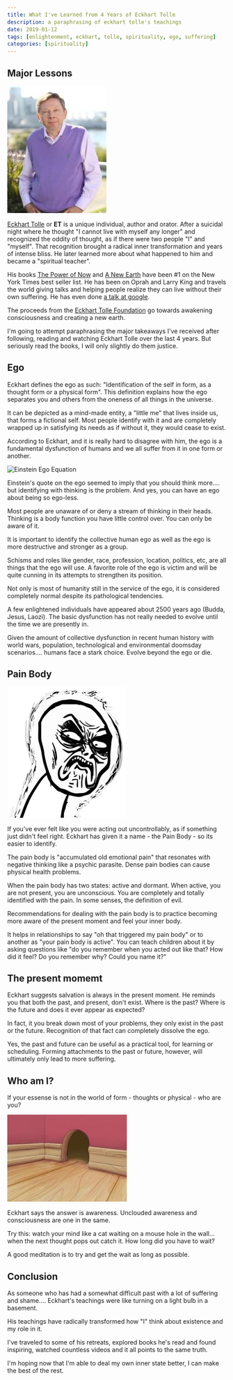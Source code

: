 ```yaml
---
title: What I've Learned from 4 Years of Eckhart Tolle
description: a paraphrasing of eckhart tolle's teachings
date: 2019-01-12
tags: [enlightenment, eckhart, tolle, spirituality, ego, suffering]
categories: [spirituality]
---
```


## Major Lessons

<div class="pull-right">
<img alt="ET" src="/image/blog/EckhartTolle.jpg" class="image" />
</div>

[Eckhart Tolle](https://en.wikipedia.org/wiki/Eckhart_Tolle) or **ET** is a unique individual, author and orator.   After a suicidal night where he thought "I cannot live with myself any longer" and recognized the oddity of thought, as if there were two people "I" and "myself".  That recognition brought a radical inner transformation and years of intense bliss.   He later learned more about what happened to him and became a "spiritual teacher". 

His books [The Power of Now](https://en.wikipedia.org/wiki/The_Power_of_Now) and [A New Earth](https://en.wikipedia.org/wiki/A_New_Earth) have been #1 on the New York Times best seller list. He has been on Oprah and Larry King and travels the world giving talks and helping people realize they can live without their own suffering.  He has even done [a talk at google](https://youtu.be/qE1dWwoJPU0). 

The proceeds from the [Eckhart Tolle Foundation](https://www.eckharttollefoundation.org/) go towards awakening consciousness and creating a new earth.

I'm going to attempt paraphrasing the major takeaways I've received after following, reading and watching Eckhart Tolle over the last 4 years. But seriously read the books, I will only slightly do them justice. 

## Ego

Eckhart defines the ego as such: "Identification of the self in form, as a thought form or a physical form".   This definition explains how the ego separates you and others from the oneness of all things in the universe.

It can be depicted as a mind-made entity, a "little me" that lives inside us, that forms a fictional self.  Most people identify with it and are completely wrapped up in satisfying its needs as if without it, they would cease to exist.   

According to Eckhart, and it is really hard to disagree with him, the ego is a fundamental dysfunction of humans and we all suffer from it in one form or another.  

<div class="pull-right">
<img class="image" alt="Einstein Ego Equation" src="/image/blog/Ego-Knowledge.jpg"/>
</div>

Einstein's quote on the ego seemed to imply that you should think more.... but identifying with thinking is the problem.  And yes, you can have an ego about being so ego-less.

Most people are unaware of or deny a stream of thinking in their heads.  Thinking is a body function you have little control over. You can only  be aware of it.

It is important to identify the collective human ego as well as the ego is more destructive and stronger as a group.

Schisms and roles like gender, race, profession, location, politics, etc, are all things that the ego will use.  A favorite role of the ego is victim and will be quite cunning in its attempts to strengthen its position.

Not only is most of humanity still in the service of the ego, it is considered completely normal despite its pathological tendencies.

A few enlightened individuals have appeared about 2500 years ago (Budda, Jesus, Laozi).  The basic dysfunction has not really needed to evolve until the time we are presently in.  

Given the amount of collective dysfunction in recent human history with world wars, population, technological and environmental doomsday scenarios.... humans face a stark choice.  Evolve beyond the ego or die.

## Pain Body

<div class="pull-right">
<img alt="pain body" src="/image/blog/pain-body.png" />
</div>

If you've ever felt like you were acting out uncontrollably, as if something just didn't feel right. Eckhart has given it a name - the Pain Body - so its easier to identify.

The pain body is "accumulated old emotional pain" that resonates with negative thinking like a psychic parasite.  Dense pain bodies can cause physical health problems.

When the pain body has two states: active and dormant.  When active, you are not present, you are unconscious.  You are completely and totally identified with the pain.  In some senses, the definition of evil.

Recommendations for dealing with the pain body is to practice becoming more aware of the present moment and feel your inner body.

It helps in relationships to say "oh that triggered my pain body" or to another as "your pain body is active".  You can teach children about it by asking questions like "do you remember when you acted out like that?  How did it feel?  Do you remember why?  Could you name it?"

## The present momemt

Eckhart suggests salvation is always in the present moment.  He reminds you that both the past, and present, don't exist.  Where is the past?  Where is the future and does it ever appear as expected?  

In fact, it you break down most of your problems, they only exist in the past or the future.  Recognition of that fact can completely dissolve the ego.

Yes, the past and future can be useful as a practical tool, for learning or scheduling.  Forming attachments to the past or future, however, will ultimately only lead to more suffering.

## Who am I?

If your essense is not in the world of form - thoughts or physical - who are you?

<div class="pull-right">
<img alt="thought in mouse hole" src="/image/blog/mouse-hole.jpg" class="image" />
</div>

Eckhart says the answer is awareness.  Unclouded awareness and consciousness are one in the same.

Try this:  watch your mind like a cat waiting on a mouse hole in the wall... when the next thought pops out catch it. How long did you have to wait?

A good meditation is to try and get the wait as long as possible.

## Conclusion

As someone who has had a somewhat difficult past with a lot of suffering and shame.... Eckhart's teachings were like turning on a light bulb in a basement.

His teachings have radically transformed how "I" think about existence and my role in it.

I've traveled to some of his retreats, explored books he's read and found inspiring, watched countless videos and it all points to the same truth.  

I'm hoping now that I'm able to deal my own inner state better, I can make the best of the rest.





